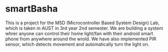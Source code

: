 # smartBasha
This is a project for the MSD (Microcontroller Based System Design) Lab, which is taken in AUST in 3rd year 2nd semester. We are building a system whrer anyone can control their home light/fan with their android smart phone from anywhere around the wrold. We have also implemented PIR sensor, which detects movement and automatically turn the light on.
